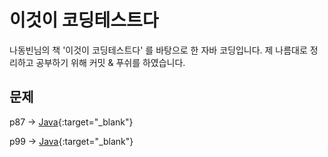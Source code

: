 # 이것이 코딩테스트다
나동빈님의 책 '이것이 코딩테스트다' 를 바탕으로 한 자바 코딩입니다.
제 나름대로 정리하고 공부하기 위해 커밋 & 푸쉬를 하였습니다.

## 문제
p87 -> [Java](https://github.com/azurealstn/coding-test/blob/master/greedy/Money.java){:target="_blank"}

p99 -> [Java](https://github.com/azurealstn/coding-test/blob/master/greedy/One.java){:target="_blank"}
